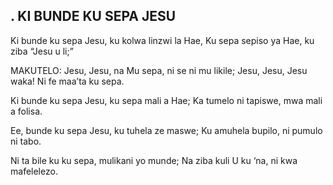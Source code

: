 ## . KI BUNDE KU SEPA JESU

Ki bunde ku sepa Jesu, ku kolwa linzwi la Hae,
Ku sepa sepiso ya Hae, ku ziba “Jesu u li;”

MAKUTELO:
Jesu, Jesu, na Mu sepa, ni se ni mu likile;
Jesu, Jesu, Jesu waka! Ni fe maa’ta ku sepa.


Ki bunde ku sepa Jesu, ku sepa mali a Hae;
Ka tumelo ni tapiswe, mwa mali a folisa.


Ee, bunde ku sepa Jesu, ku tuhela ze maswe;
Ku amuhela bupilo, ni pumulo ni tabo.


Ni ta bile ku ku sepa, mulikani yo munde;
Na ziba kuli U ku ‘na, ni kwa mafelelezo.

